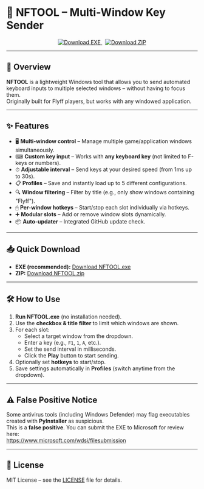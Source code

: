 # 🎯 NFTOOL – Multi-Window Key Sender

<p align="center">
  <a href="https://github.com/Nossigit/NFTOOL/releases/latest/download/NFTOOL.exe">
    <img alt="Download EXE" src="https://img.shields.io/badge/Download-NFTOOL.exe-blue?style=for-the-badge">
  </a>
  &nbsp;
  <a href="https://github.com/Nossigit/NFTOOL/releases/latest/download/NFTOOL.zip">
    <img alt="Download ZIP" src="https://img.shields.io/badge/Download-ZIP-blue?style=for-the-badge">
  </a>
</p>

---

## 📌 Overview
**NFTOOL** is a lightweight Windows tool that allows you to send automated keyboard inputs to multiple selected windows – without having to focus them.  
Originally built for Flyff players, but works with any windowed application.

---

## ✨ Features
- 🖥 **Multi-window control** – Manage multiple game/application windows simultaneously.
- ⌨ **Custom key input** – Works with **any keyboard key** (not limited to F-keys or numbers).
- ⏱ **Adjustable interval** – Send keys at your desired speed (from 1ms up to 30s).
- 📋 **Profiles** – Save and instantly load up to 5 different configurations.
- 🔍 **Window filtering** – Filter by title (e.g., only show windows containing "Flyff").
- 🖱 **Per-window hotkeys** – Start/stop each slot individually via hotkeys.
- ➕ **Modular slots** – Add or remove window slots dynamically.
- 📦 **Auto-updater** – Integrated GitHub update check.

---

## 📥 Quick Download
- **EXE (recommended):** [Download NFTOOL.exe](https://github.com/Nossigit/NFTOOL/releases/latest/download/NFTOOL.exe)  
- **ZIP:** [Download NFTOOL.zip](https://github.com/Nossigit/NFTOOL/releases/latest/download/NFTOOL.zip)

---

## 🛠 How to Use
1. **Run NFTOOL.exe** (no installation needed).
2. Use the **checkbox & title filter** to limit which windows are shown.
3. For each slot:
   - Select a target window from the dropdown.
   - Enter a key (e.g., `F1`, `1`, `A`, etc.).
   - Set the send interval in milliseconds.
   - Click the **Play** button to start sending.
4. Optionally set **hotkeys** to start/stop.
5. Save settings automatically in **Profiles** (switch anytime from the dropdown).

---

## ⚠ False Positive Notice
Some antivirus tools (including Windows Defender) may flag executables created with **PyInstaller** as suspicious.  
This is a **false positive**. You can submit the EXE to Microsoft for review here:  
https://www.microsoft.com/wdsi/filesubmission

---

## 📄 License
MIT License – see the [LICENSE](LICENSE) file for details.

